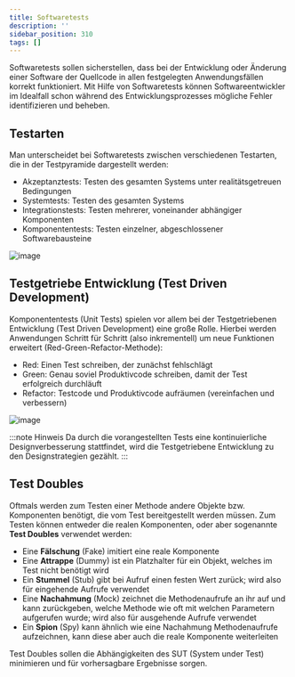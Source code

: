 ```yaml
---
title: Softwaretests
description: ''
sidebar_position: 310
tags: []
---
```


Softwaretests sollen sicherstellen, dass bei der Entwicklung oder Änderung einer Software der Quellcode in allen festgelegten Anwendungsfällen korrekt funktioniert. Mit Hilfe von Softwaretests können Softwareentwickler im Idealfall schon während des 
Entwicklungsprozesses mögliche Fehler identifizieren und beheben.

## Testarten
Man unterscheidet bei Softwaretests zwischen verschiedenen Testarten, die in der Testpyramide dargestellt werden:
- Akzeptanztests: Testen des gesamten Systems unter realitätsgetreuen Bedingungen
- Systemtests: Testen des gesamten Systems
- Integrationstests: Testen mehrerer, voneinander abhängiger Komponenten
- Komponententests: Testen einzelner, abgeschlossener Softwarebausteine

![image](https://user-images.githubusercontent.com/47243617/171476574-eebee507-6ab3-4b57-9130-ac097785c4cc.png)

## Testgetriebe Entwicklung (Test Driven Development)
Komponententests (Unit Tests) spielen vor allem bei der Testgetriebenen Entwicklung (Test Driven Development) eine große Rolle. Hierbei werden Anwendungen Schritt für Schritt (also inkrementell) um neue Funktionen erweitert (Red-Green-Refactor-Methode):
- Red: Einen Test schreiben, der zunächst fehlschlägt
- Green: Genau soviel Produktivcode schreiben, damit der Test erfolgreich durchläuft
- Refactor: Testcode und Produktivcode aufräumen (vereinfachen und verbessern)

![image](https://user-images.githubusercontent.com/47243617/171477304-f76f562e-e8e0-4412-ae66-a3b8d94e1d37.png)

:::note Hinweis
Da durch die vorangestellten Tests eine kontinuierliche Designverbesserung stattfindet, wird die Testgetriebene Entwicklung zu den Designstrategien gezählt.
:::

## Test Doubles
Oftmals werden zum Testen einer Methode andere Objekte bzw. Komponenten benötigt, die vom Test bereitgestellt werden müssen. Zum Testen können entweder die realen Komponenten, oder aber sogenannte **Test Doubles** verwendet werden:
- Eine **Fälschung** (Fake) imitiert eine reale Komponente
- Eine **Attrappe** (Dummy) ist ein Platzhalter für ein Objekt, welches im Test nicht benötigt wird
- Ein **Stummel** (Stub) gibt bei Aufruf einen festen Wert zurück; wird also für eingehende Aufrufe verwendet
- Eine **Nachahmung** (Mock) zeichnet die Methodenaufrufe an ihr auf und kann zurückgeben, welche Methode wie oft mit welchen Parametern aufgerufen wurde; wird also für ausgehende Aufrufe verwendet
- Ein **Spion** (Spy) kann ähnlich wie eine Nachahmung Methodenaufrufe aufzeichnen, kann diese aber auch die reale Komponente weiterleiten

Test Doubles sollen die Abhängigkeiten des SUT (System under Test) minimieren und für vorhersagbare Ergebnisse sorgen.
